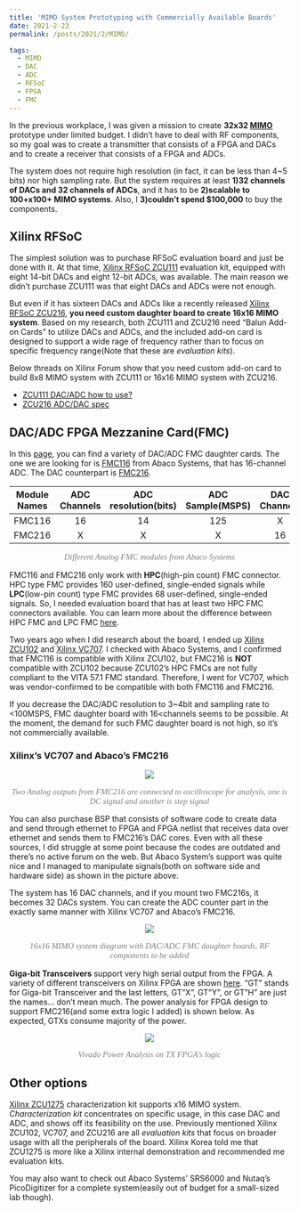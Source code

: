 ```yaml
---
title: 'MIMO System Prototyping with Commercially Available Boards'
date: 2021-2-23
permalink: /posts/2021/2/MIMO/

tags:
  - MIMO
  - DAC
  - ADC
  - RFSoC
  - FPGA
  - FMC
---
```


In the previous workplace, I was given a mission to create **32x32 [MIMO]( https://en.wikipedia.org/wiki/MIMO)** prototype under limited budget. 
I didn’t have to deal with RF components, so my goal was to create a transmitter that consists of a FPGA and DACs and to create a receiver that consists of a FPGA and ADCs.

The system does not require high resolution (in fact, it can be less than 4~5 bits) nor high sampling rate. But the system requires 
at least **1)32 channels of DACs and 32 channels of ADCs**, and it has to be **2)scalable to 100+x100+ MIMO systems**. 
Also, I **3)couldn’t spend $100,000** to buy the components.


## Xilinx RFSoC
The simplest solution was to purchase RFSoC evaluation board and just be done with it. 
At that time, [Xilinx RFSoC ZCU111](https://www.xilinx.com/products/boards-and-kits/zcu111.html) evaluation kit, 
equipped with eight 14-bit DACs and eight 12-bit ADCs, was available. The main reason we didn’t purchase ZCU111 was that eight DACs and ADCs were not enough. 

But even if it has sixteen DACs and ADCs like a recently released [Xilinx RFSoC ZCU216](https://www.xilinx.com/products/boards-and-kits/zcu216.html), 
**you need custom daughter board to create 16x16 MIMO system**. Based on my research, both ZCU111 and ZCU216 need “Balun Add-on Cards” to utilize DACs and ADCs, 
and the included add-on card is designed to support a wide rage of frequency rather than to focus on specific frequency range(Note that these are _evaluation kits_).

Below threads on Xilinx Forum show that you need custom add-on card to build 8x8 MIMO system with ZCU111 or 16x16 MIMO system with ZCU216.
- [ZCU111 DAC/ADC how to use?](https://forums.xilinx.com/t5/Xilinx-Evaluation-Boards/ZCU111-DAC-ADC-how-to-use/m-p/960343)
- [ZCU216 ADC/DAC spec](https://forums.xilinx.com/t5/Versal-and-UltraScale/ZCU216-ADC-DAC-spec/m-p/1207140#M16220)


## DAC/ADC FPGA Mezzanine Card(FMC)
In this [page]( https://www.xilinx.com/products/boards-and-kits/fmc-cards.html), you can find a variety of DAC/ADC FMC daughter cards. 
The one we are looking for is [FMC116]( https://www.abaco.com/products/fmc116-fpga-mezzanine-card) from Abaco Systems, that has 16-channel ADC. 
The DAC counterpart is [FMC216](https://www.abaco.com/products/fmc216-fpga-mezzanine-card).

| Module Names | ADC Channels | ADC resolution(bits) | ADC Sample(MSPS) | DAC Channels | DAC Resolution(bits) | DAC Sample(MSPS) |
| :---: | :---: | :---: | :---: | :---: | :---: | :---: |
| FMC116 | 16 | 14 | 125 | X | X | X |
| FMC216 | X | X | X | 16 | 16 | 312.5 |

<p style="font-family: times, serif; font-size:11pt; font-style:italic; text-align:center; color:grey">
    Different Analog FMC modules from Abaco Systems
</p>

FMC116 and FMC216 only work with **HPC**(high-pin count) FMC connector. HPC type FMC provides 160 user-defined, 
single-ended signals while **LPC**(low-pin count) type FMC provides 68 user-defined, single-ended signals. 
So, I needed evaluation board that has at least two HPC FMC connectors available. 
You can learn more about the difference between HPC FMC and LPC FMC [here]( https://fmchub.github.io/appendix/VITA57_FMC_HPC_LPC_SIGNALS_AND_PINOUT.html).

Two years ago when I did research about the board, 
I ended up [Xilinx ZCU102]( https://www.xilinx.com/products/boards-and-kits/ek-u1-zcu102-g.html) 
and [Xilinx VC707]( https://www.xilinx.com/products/boards-and-kits/ek-v7-vc707-g.html). 
I checked with Abaco Systems, and I confirmed that FMC116 is compatible with Xilinx ZCU102, 
but FMC216 is **NOT** compatible with ZCU102 because ZCU102’s HPC FMCs are not fully compliant to the VITA 57.1 FMC standard. 
Therefore, I went for VC707, which was vendor-confirmed to be compatible with both FMC116 and FMC216.

If you decrease the DAC/ADC resolution to 3~4bit and sampling rate to <100MSPS, FMC daughter board with 16<channels seems to be possible. 
At the moment, the demand for such FMC daughter board is not high, so it’s not commercially available.

### Xilinx’s VC707 and Abaco’s FMC216
<p align="center"> <img src="https://dj-park.github.io/images/posts_img/VC7070_FMC216.jpg"> </p>
<p style="font-family: times, serif; font-size:11pt; font-style:italic; text-align:center; color:grey">
Two Analog outputs from FMC216 are connected to oscilloscope for analysis, one is DC signal and another is step signal
</p>

You can also purchase BSP that consists of software code to create data and send through ethernet to FPGA and FPGA netlist 
that receives data over ethernet and sends them to FMC216’s DAC cores. 
Even with all these sources, I did struggle at some point because the codes are outdated and there’s no active forum on the web. 
But Abaco System’s support was quite nice and I managed to manipulate signals(both on software side and hardware side) as shown in the picture above. 

The system has 16 DAC channels, and if you mount two FMC216s, it becomes 32 DACs system. You can create the ADC counter part in the exactly 
same manner with Xilinx VC707 and Abaco’s FMC216.

<p align="center"> <img src="https://dj-park.github.io/images/posts_img/mimo_system.png"> </p>
<p style="font-family: times, serif; font-size:11pt; font-style:italic; text-align:center; color:grey">
16x16 MIMO system diagram with DAC/ADC FMC daughter boards, RF components to be added
</p>

**Giga-bit Transceivers** support very high serial output from the FPGA. 
A variety of different transceivers on Xilinx FPGA are shown [here](https://www.xilinx.com/products/technology/high-speed-serial.html#overview). 
“GT” stands for Giga-bit Transceiver and the last letters, GT”X”, GT”Y”, or GT”H” are just the names… don’t mean much. 
The power analysis for FPGA design to support FMC216(and some extra logic I added) is shown below. As expected, GTXs consume majority of the power.

<p align="center"> <img src="https://dj-park.github.io/images/posts_img/power_analysis_tx_fpga.JPG"> </p>
<p style="font-family: times, serif; font-size:11pt; font-style:italic; text-align:center; color:grey">
Vivado Power Analysis on TX FPGA’s logic
</p>

## Other options
[Xilinx ZCU1275]( https://www.xilinx.com/products/boards-and-kits/zcu1275.html#overview)  characterization kit supports 
x16 MIMO system. _Characterization kit_ concentrates on specific usage, in this case DAC and ADC, and shows off its feasibility on the use. 
Previously mentioned Xilinx ZCU102, VC707, and ZCU216 are all _evaluation kits_ that focus on broader usage with all the peripherals of the board. 
Xilinx Korea told me that ZCU1275 is more like a Xilinx internal demonstration and recommended me evaluation kits. 

You may also want to check out Abaco Systems’ SRS6000 and Nutaq’s PicoDigitizer for a complete system(easily out of budget for a small-sized lab though).
